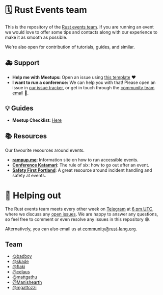 # 🗓 Rust Events team

This is the repository of the [Rust events team](https://github.com/rust-community/team#%EF%B8%8F-events). If you are running an event we would love to offer some tips and contacts along with our experience to make it as smooth as possible.

We're also open for contribution of tutorials, guides, and similar.

## 🚑 Support 

- **Help me with Meetups:** Open an issue using [this template](https://github.com/rust-community/events-team/issues/new?template=new_meetup.md) ❤️
- **I want to run a conference:** We can help you with that! Please open an issue in [our issue tracker](https://github.com/rust-community/events-team/issues), or get in touch through the [community team email](mailto:community@rust-lang.org) 🎊.

## 💡 Guides

- **Meetup Checklist:** [Here](https://github.com/rust-community/events-team/blob/master/standards/MEETUP_TALKS.md)

## 📚 Resources

Our favourite resources around events.

- [**rampup.me**](https://rampup.me): Information site on how to run accessible events.
- [**Conference Katamari**](http://conferencekatamari.info/): The rule of six: how to go out after an event.
- [**Safety First Portland**](http://safetyfirstpdx.org/resources/): A great resource around incident handling and safety at events.

# 🚀 Helping out

The Rust events team meets every other week on [Telegram](https://t.me/joinchat/EkKINhHCgZ9llzvPidOssA) at [6 pm UTC](https://www.google.de/search?q=6pm+utc), where we discuss any [open issues](https://github.com/rust-community/events/issues). We are happy to answer any questions, so feel free to comment or even resolve any issues in this repository 😁.  

Alternatively, you can also email us at [community@rust-lang.org](mailto:community@rust-lang.org).

## Team

- [@badboy](https://github.com/badboy)
- [@skade](https://github.com/skade)
- [@flaki](https://github.com/flaki)
- [@celaus](https://github.com/celaus)
- [@mattgathu](https://github.com/mattgathu)
- [@Manishearth](https://github.com/Manishearth)
- [@mgattozzi](https://github.com/mgattozzi)
